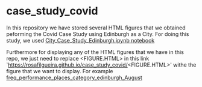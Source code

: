 # case_study_covid

In this repository we have stored several HTML figures that we obtained peforming the Covid Case Study using Edinburgh as a City. For doing this study, we used
[City_Case_Study_Edinburgh.ipynb notebook](https://drive.google.com/file/d/1r3xNQZUbQmhuPdqYc2J5DktQRu-j-Qek/view)

Furthermore for displaying any of the HTML figures that we have in this repo, we just need to replace <FIGURE.HTML> in this link `https://rosafilgueira.github.io/case_study_covid/<FIGURE.HTML>' withe the figure that we want to display. For example [freq_performance_places_category_edinburgh_August](https://rosafilgueira.github.io/case_study_covid/freq_performance_places_category_edinburgh_August.html)
